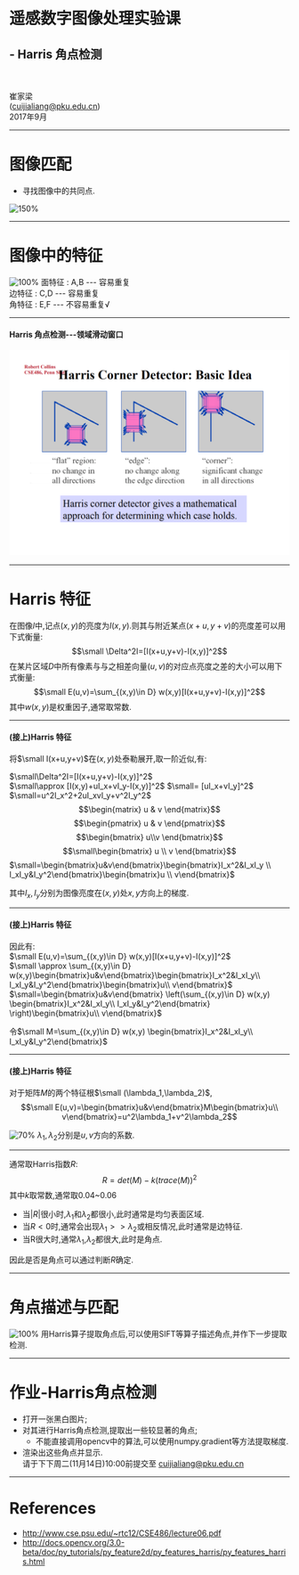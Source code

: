 <!-- page_number: true -->
<!--$theme: gaia-->

　
# 遥感数字图像处理实验课
## - Harris 角点检测
<br/><br/>
崔家梁  
(cuijialiang@pku.edu.cn)  
2017年9月

---
# 图像匹配
- 寻找图像中的共同点.

![150%](http://docs.opencv.org/3.0-beta/_images/matcher_result1.jpg)

---
# 图像中的特征

![100%](http://docs.opencv.org/3.0-beta/_images/feature_building.jpg)
面特征 : A,B --- 容易重复  
边特征 : C,D --- 容易重复  
角特征 : E,F --- 不容易重复√

---
#### Harris 角点检测---领域滑动窗口

![](./figures/HarrisCorner.png)

---
# Harris 特征
在图像$I$中,记点$(x,y)$的亮度为$I(x,y)$.则其与附近某点$(x+u,y+v)$的亮度差可以用下式衡量:
$$\small \Delta^2I=[I(x+u,y+v)-I(x,y)]^2$$
在某片区域$D$中所有像素与与之相差向量$(u,v)$的对应点亮度之差的大小可以用下式衡量:
$$\small E(u,v)=\sum_{(x,y)\in D} w(x,y)[I(x+u,y+v)-I(x,y)]^2$$
其中$w(x,y)$是权重因子,通常取常数.

---
#### (接上)Harris 特征
将$\small I(x+u,y+v)$在$(x,y)$处泰勒展开,取一阶近似,有:  

$\small\Delta^2I=[I(x+u,y+v)-I(x,y)]^2$  
$\small\approx [I(x,y)+uI_x+vI_y-I(x,y)]^2$
$\small= [uI_x+vI_y]^2$  
$\small=u^2I_x^2+2uI_xvI_y+v^2I_y^2$  
$$\begin{matrix}
u & v
\end{matrix}$$
$$\begin{pmatrix}
u & v
\end{pmatrix}$$
$$\begin{bmatrix}
u\\v
\end{bmatrix}$$
$$\small\begin{bmatrix}
u \\ v
\end{bmatrix}$$
$\small=\begin{bmatrix}u&v\end{bmatrix}\begin{bmatrix}I_x^2&I_xI_y \\ I_xI_y&I_y^2\end{bmatrix}\begin{bmatrix}u \\ v\end{bmatrix}$

其中$I_x,I_y$分别为图像亮度在$(x,y)$处$x,y$方向上的梯度.

---
#### (接上)Harris 特征
因此有:  
$\small E(u,v)=\sum_{(x,y)\in D} w(x,y)[I(x+u,y+v)-I(x,y)]^2$  
$\small \approx \sum_{(x,y)\in D} w(x,y)\begin{bmatrix}u&v\end{bmatrix}\begin{bmatrix}I_x^2&I_xI_y\\ I_xI_y&I_y^2\end{bmatrix}\begin{bmatrix}u\\ v\end{bmatrix}$  
$\small=\begin{bmatrix}u&v\end{bmatrix}
\left(\sum_{(x,y)\in D} w(x,y) \begin{bmatrix}I_x^2&I_xI_y\\ I_xI_y&I_y^2\end{bmatrix}
\right)\begin{bmatrix}u\\ v\end{bmatrix}$  

令$\small M=\sum_{(x,y)\in D} w(x,y) \begin{bmatrix}I_x^2&I_xI_y\\ I_xI_y&I_y^2\end{bmatrix}$

---
#### (接上)Harris 特征
对于矩阵$M$的两个特征根$\small (\lambda_1,\lambda_2)$,
$$\small E(u,v)=\begin{bmatrix}u&v\end{bmatrix}M\begin{bmatrix}u\\ v\end{bmatrix}=u^2\lambda_1+v^2\lambda_2$$

![70%](http://docs.opencv.org/3.0-beta/_images/harris_region.jpg)
$\lambda_1,\lambda_2$分别是$u,v$方向的系数.

---
通常取Harris指数$R$:
$$R=det(M)-k(trace(M))^2$$
其中$k$取常数,通常取0.04~0.06
- 当$|R|$很小时,$\lambda_1$和$\lambda_2$都很小,此时通常是均匀表面区域.
- 当$R<0$时,通常会出现$\lambda_1>>\lambda_2$或相反情况,此时通常是边特征.
- 当R很大时,通常$\lambda_1$,$\lambda_2$都很大,此时是角点.

因此是否是角点可以通过判断$R$确定.

---
# 角点描述与匹配

![100%](http://docs.opencv.org/3.0-beta/_images/matcher_result1.jpg)
用Harris算子提取角点后,可以使用SIFT等算子描述角点,并作下一步提取检测.

---
# 作业-Harris角点检测
- 打开一张黑白图片;  
- 对其进行Harris角点检测,提取出一些较显著的角点;  
  - 不能直接调用opencv中的算法,可以使用numpy.gradient等方法提取梯度.
- 渲染出这些角点并显示.  
请于下下周二(11月14日)10:00前提交至  cuijialiang@pku.edu.cn

---
# References
- http://www.cse.psu.edu/~rtc12/CSE486/lecture06.pdf
- http://docs.opencv.org/3.0-beta/doc/py_tutorials/py_feature2d/py_features_harris/py_features_harris.html

